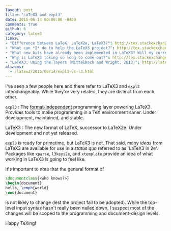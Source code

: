 ```yaml
---
layout: post
title: "LaTeX3 and expl3"
date: 2015-06-14 00:00:00 -0400
comments: true
github: 6
category: latex3
links:
- "Difference between LaTeX, LaTeX2e, LaTeX3?": http://tex.stackexchange.com/q/13541/17423
- "What can *I* do to help the LaTeX3 project?": http://tex.stackexchange.com/a/46427/17423
- "What new bits have already been implemented in LaTeX3? Will my current documents (with many packages) still compile with LaTeX3?": http://tex.stackexchange.com/a/400/17423
- "Why is LaTeX3 taking so long to come out?": http://tex.stackexchange.com/q/953/17423
- "LaTeX3: Using the layers (Mittelbach and Wright, 2013)": http://latex-project.org/papers/2013-10-24-latex3.pdf
aliases:
  - /latex3/2015/06/14/expl3-vs-l3.html
---
```


I've seen a few people here and there refer to LaTeX3 and `expl3`
interchangeably.  While they're very related, they are distinct from
each other.

<!--more-->

`expl3`
: The [format-independent][e-v-3] programming layer powering LaTeX3.
Provides tools to make programming in a TeX environment saner.  Under
development, maintained, and stable.

LaTeX3
: The new format of LaTeX, successor to LaTeX2e.  Under development
and not yet released.

`expl3` is ready for primetime, but LaTeX3 is not.  That said, many
*ideas* from LaTeX3 are available for use in a *status quo* referred
to as 'LaTeX3 in 2e'.  Packages like `xparse`, `l3keys2e`, and
`xtemplate` provide an idea of what working in LaTeX3 is going to feel
like.

It's important to note that the general format of

```latex
\documentclass{<who knows?>}
\begin{document}
hello, \emph{world}
\end{document}
```

is not likely to change (lest the project fail to be adopted).  While
the top-level input syntax hasn't really been nailed down, I suspect
most of the changes will be scoped to the programming and
document-design levels.

Happy TeXing!

[e-v-3]: http://chat.stackexchange.com/transcript/41?m=20892461#20892461
